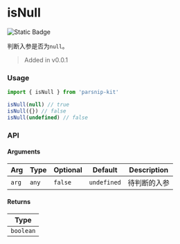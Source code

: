# isNull
![Static Badge](https://img.shields.io/badge/Coverage-100.00%-FF8C00)
      
判断入参是否为`null`。

> Added in v0.0.1



### Usage

```ts
import { isNull } from 'parsnip-kit'

isNull(null) // true
isNull({}) // false
isNull(undefined) // false
```


### API

#### Arguments

| Arg | Type | Optional | Default | Description |
| --- | --- | --- | --- | --- |
| `arg` | `any` | `false` | `undefined` | 待判断的入参  |

#### Returns

| Type |
| ---  |
| `boolean`  |
